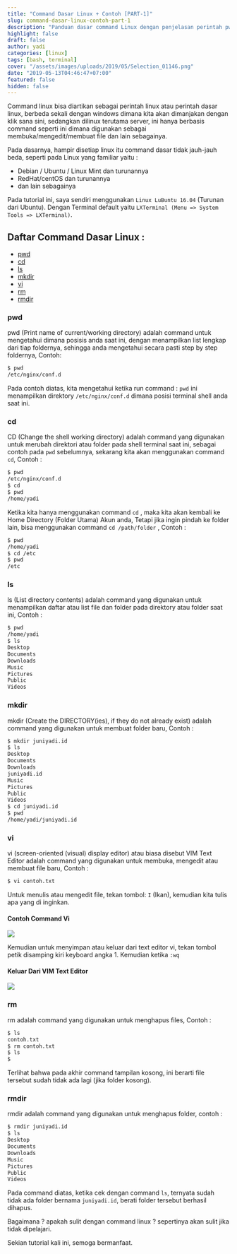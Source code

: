 ```yaml
---
title: "Command Dasar Linux + Contoh [PART-1]"
slug: command-dasar-linux-contoh-part-1
description: "Panduan dasar command Linux dengan penjelasan perintah pwd, cd, ls, mkdir, vi, rm, dan rmdir untuk pengguna pemula."
highlight: false
draft: false
author: yadi
categories: [linux]
tags: [bash, terminal]
cover: "/assets/images/uploads/2019/05/Selection_01146.png"
date: "2019-05-13T04:46:47+07:00"
featured: false
hidden: false
---
```


Command linux bisa diartikan sebagai perintah linux atau perintah dasar linux, berbeda sekali dengan windows dimana kita akan dimanjakan dengan klik sana sini, sedangkan dilinux terutama server, ini hanya berbasis command seperti ini dimana digunakan sebagai membuka/mengedit/membuat file dan lain sebagainya.

Pada dasarnya, hampir disetiap linux itu command dasar tidak jauh-jauh beda, seperti pada Linux yang familiar yaitu :

- Debian / Ubuntu / Linux Mint dan turunannya
- RedHat/centOS dan turunannya
- dan lain sebagainya

Pada tutorial ini, saya sendiri menggunakan `Linux LuBuntu 16.04` (Turunan dari Ubuntu). Dengan Terminal default yaitu `LXTerminal (Menu => System Tools => LXTerminal)`.

## Daftar Command Dasar Linux :

- [pwd](#pwd)
- [cd](#cd)
- [ls](#ls)
- [mkdir](#mkdir)
- [vi](#vi)
- [rm](#rm)
- [rmdir](#rmdir)

### pwd

pwd (Print name of current/working directory) adalah command untuk mengetahui dimana posisis anda saat ini, dengan menampilkan list lengkap dari tiap foldernya, sehingga anda mengetahui secara pasti step by step foldernya, Contoh:

```bash
$ pwd
/etc/nginx/conf.d
```

Pada contoh diatas, kita mengetahui ketika run command : `pwd` ini menampilkan direktory `/etc/nginx/conf.d` dimana posisi terminal shell anda saat ini.

### cd

CD (Change the shell working directory) adalah command yang digunakan untuk merubah direktori atau folder pada shell terminal saat ini, sebagai contoh pada `pwd` sebelumnya, sekarang kita akan menggunakan command `cd`, Contoh :

```bash
$ pwd
/etc/nginx/conf.d
$ cd
$ pwd
/home/yadi
```

Ketika kita hanya menggunakan command `cd` , maka kita akan kembali ke Home Directory (Folder Utama) Akun anda, Tetapi jika ingin pindah ke folder lain, bisa menggunakan command `cd /path/folder` , Contoh :

```bash
$ pwd
/home/yadi
$ cd /etc
$ pwd
/etc
```

### ls

ls (List directory contents) adalah command yang digunakan untuk menampilkan daftar atau list file dan folder pada direktory atau folder saat ini, Contoh :

```bash
$ pwd
/home/yadi
$ ls
Desktop
Documents
Downloads
Music
Pictures
Public
Videos
```

### mkdir

mkdir (Create the DIRECTORY(ies), if they do not already exist) adalah command yang digunakan untuk membuat folder baru, Contoh :

```bash
$ mkdir juniyadi.id
$ ls
Desktop
Documents
Downloads
juniyadi.id
Music
Pictures
Public
Videos
$ cd juniyadi.id
$ pwd
/home/yadi/juniyadi.id
```

### vi

vi (screen-oriented (visual) display editor) atau biasa disebut VIM Text Editor adalah command yang digunakan untuk membuka, mengedit atau membuat file baru, Contoh :

```bash
$ vi contoh.txt
```

Untuk menulis atau mengedit file, tekan tombol: `I` (Ikan), kemudian kita tulis apa yang di inginkan.

#### Contoh Command Vi

![](/assets/images/uploads/2019/05/Selection_01147.png)

Kemudian untuk menyimpan atau keluar dari text editor vi, tekan tombol petik disamping kiri keyboard angka 1. Kemudian ketika `:wq`

#### Keluar Dari VIM Text Editor

![](/assets/images/uploads/2019/05/Selection_01148.png)

### rm

rm adalah command yang digunakan untuk menghapus files, Contoh :

```bash
$ ls
contoh.txt
$ rm contoh.txt
$ ls
$
```

Terlihat bahwa pada akhir command tampilan kosong, ini berarti file tersebut sudah tidak ada lagi (jika folder kosong).

### rmdir

rmdir adalah command yang digunakan untuk menghapus folder, contoh :

```bash
$ rmdir juniyadi.id
$ ls
Desktop
Documents
Downloads
Music
Pictures
Public
Videos
```

Pada command diatas, ketika cek dengan command `ls`, ternyata sudah tidak ada folder bernama `juniyadi.id`, berati folder tersebut berhasil dihapus.

Bagaimana ? apakah sulit dengan command linux ? sepertinya akan sulit jika tidak dipelajari.

Sekian tutorial kali ini, semoga bermanfaat.
